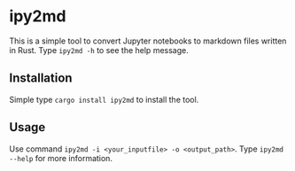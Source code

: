 # ipy2md

This is a simple tool to convert Jupyter notebooks to markdown files written in Rust. Type `ipy2md -h` to see the help message.

## Installation

Simple type `cargo install ipy2md` to install the tool.

## Usage

Use command `ipy2md -i <your_inputfile> -o <output_path>`. Type `ipy2md --help` for more information.